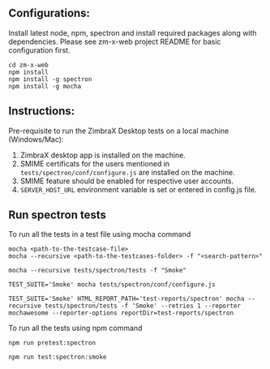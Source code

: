 ## Configurations:

Install latest node, npm, spectron and install required packages along with dependencies. Please see zm-x-web project README for basic configuration first.
```
cd zm-x-web
npm install
npm install -g spectron
npm install -g mocha
```

## Instructions:

Pre-requisite to run the ZimbraX Desktop tests on a local machine (Windows/Mac):

1. ZimbraX desktop app is installed on the machine.
2. SMIME certificats for the users mentioned in `tests/spectron/conf/configure.js` are installed on the machine.
3. SMIME feature should be enabled for respective user accounts.
4. `SERVER_HOST_URL` environment variable is set or entered in config.js file.

## Run spectron tests
To run all the tests in a test file using mocha command
```
mocha <path-to-the-testcase-file>
mocha --recursive <path-to-the-testcases-folder> -f "<search-pattern>"
```
```
mocha --recursive tests/spectron/tests -f "Smoke"

TEST_SUITE='Smoke' mocha tests/spectron/conf/configure.js

TEST_SUITE='Smoke' HTML_REPORT_PATH='test-reports/spectron' mocha --recursive tests/spectron/tests -f 'Smoke' --retries 1 --reporter mochawesome --reporter-options reportDir=test-reports/spectron
```

To run all the tests using npm command
```
npm run pretest:spectron

npm run test:spectron:smoke
```